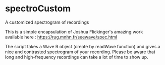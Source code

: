 # spectroCustom
A customized spectrogram of recordings

This is a simple encapsulation of Joshua Flickinger's amazing work available here : https://rug.mnhn.fr/seewave/spec.html

The script takes a Wave R object (create by readWave function) and gives a nice and contrasted spectrogram of your recording. Please be aware that long and high-frequency recordings can take a lot of time to show up.
